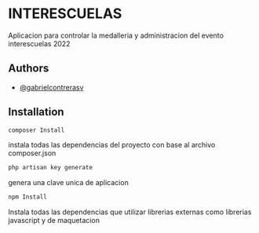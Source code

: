 
# INTERESCUELAS

Aplicacion para controlar la medalleria y administracion del evento interescuelas 2022

## Authors

- [@gabrielcontrerasv](https://github.com/gabrielcontrerasv)


## Installation

```bash
composer Install
```
instala todas las dependencias del proyecto con base al archivo composer.json
```bash
php artisan key generate
```
genera una clave unica de aplicacion 

```bash
npm Install
```

Instala todas las dependencias que utilizar librerias externas como librerias javascript y de maquetacion